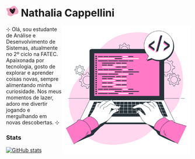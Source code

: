 
# <img src="assets/img/heart-tit.png" alt="Heart" vertical-align="middle" height="30px"> Nathalia Cappellini

<img align="right" height="350px" alt="Work illustrations by Storyset - www.freepik.com" src="/assets/img/vector-dev.png">

<p text-align="justify"> ⊹ Olá, sou estudante de Análise e Desenvolvimento de Sistemas, atualmente no 2º ciclo na FATEC. Apaixonada por tecnologia, gosto de explorar e aprender coisas novas, sempre alimentando minha curiosidade. Nos meus momentos de lazer, adoro me divertir jogando e mergulhando em novas descobertas. ⊹ </p>

<div align="justify">
  
### Stats

[![GitHub stats](https://github-readme-stats.vercel.app/api?username=nathaliacappellini&theme=dracula&hide_title=true&show_icons=true&rank_icon=github&count_private=true&include_all_commits=true&line_height=25&border_radius=3)](https://github.com/nathaliacappellini)


</div>

<!-- [![Nathi's WakaTime stats](https://github-readme-stats.vercel.app/api/wakatime?username=nathaliacappellini&theme=dracula&line_height=25&border_radius=3&hide_title=true)](https://github.com/nathaliacappellini)
![Top Langs](https://github-readme-stats.vercel.app/api/top-langs/?username=nathaliacappellini&hide_progress=true&hide_title=true&theme=dracula)
[![](https://visitcount.itsvg.in/api?id=nathaliacappellini&icon=7&color=5&style=for-the-badge)](https://visitcount.itsvg.in) -->
